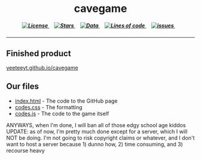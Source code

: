 <h1 align = "center">cavegame</h1>

<h5 align = "center">
<a href = "https://github.com/yeeteeyt/cavegame/blob/main/LICENSE.txt">	
	<img alt="License" src="https://img.shields.io/badge/License-MPL--2.0-important?logo=GitHub&logoColor=white&style=for-the-badge">
</a>⠀

<a href = "https://github.com/yeeteeyt/cavegame/stargazers">	
	<img alt="Stars" src="https://img.shields.io/github/stars/yeeteeyt/cavegame?logo=GitHub&logoColor=white&style=for-the-badge">
</a>⠀

<a href = "https://github.com/yeeteeyt/cavegame/find/main">	
	<img alt="Data" src="https://img.shields.io/github/repo-size/yeeteeyt/cavegame?color=lightblue&label=Data&logo=GitHub&logoColor=white&style=for-the-badge">
</a>⠀

<a href = "https://github.com/yeeteeyt/cavegame/find/main">
	<img alt="Lines of code" src="https://img.shields.io/tokei/lines/github/yeeteeyt/cavegame?color=green&label=Lines&logo=Circle&logoColor=white&style=for-the-badge">
</a>⠀

<a href = "https://github.com/yeeteeyt/cavegame/issues">	
	<img alt="issues" src="https://img.shields.io/github/issues/yeeteeyt/cavegame?color=success&label=issues&logo=GitHub%20Actions&logoColor=white&style=for-the-badge">
</a>⠀  

</h5>

_____
<h2>Finished product</h2>
<a href = "https://yeeteeyt.github.io/cavegame/">yeeteeyt.github.io/cavegame</a>

## Our files
- [index.html](https://github.com/yeeteeyt/cavegame/blob/909d79694c6ee8412f53d1025864d63f54d15897/index.html) - The code to the GitHub page
- [codes.css](https://github.com/yeeteeyt/cavegame/blob/909d79694c6ee8412f53d1025864d63f54d15897/codes.css) - The formatting
- [codes.js](https://github.com/yeeteeyt/cavegame/blob/909d79694c6ee8412f53d1025864d63f54d15897/codes.js) - The code to the game itself



ANYWAYS, when I'm done, I will ban all of those edgy school age kiddos
UPDATE: as of now, I'm pretty much done except for a server, which I will NOT be doing. I'm not going to risk copyright claims or whatever, and I don't want to host a server because 1) dunno how, 2) time consuming, and 3) recourse heavy
